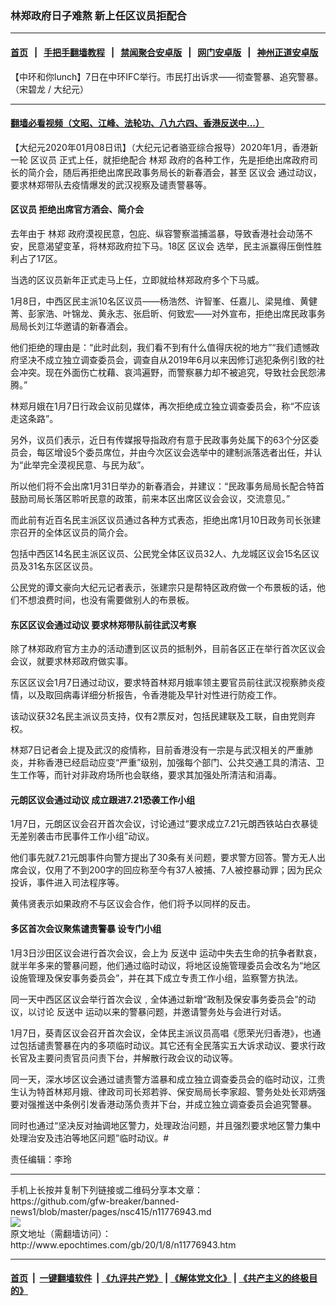 ### 林郑政府日子难熬 新上任区议员拒配合
------------------------

#### [首页](https://github.com/gfw-breaker/banned-news1/blob/master/README.md) &nbsp;&nbsp;|&nbsp;&nbsp; [手把手翻墙教程](https://github.com/gfw-breaker/guides/wiki) &nbsp;&nbsp;|&nbsp;&nbsp; [禁闻聚合安卓版](https://github.com/gfw-breaker/bn-android) &nbsp;&nbsp;|&nbsp;&nbsp; [网门安卓版](https://github.com/oGate2/oGate) &nbsp;&nbsp;|&nbsp;&nbsp; [神州正道安卓版](https://github.com/SzzdOgate/update) 



<div><img alt="" class="aligncenter wp-post-image" src="http://i.epochtimes.com/assets/uploads/2020/01/photo_2020-01-08_22-14-57-600x400.jpg"/>
<div class="red16 caption">
 【中环和你lunch】7日在中环IFC举行。市民打出诉求——彻查警暴、追究警暴。（宋碧龙 / 大纪元）
</div>
</div><hr/>

#### [翻墙必看视频（文昭、江峰、法轮功、八九六四、香港反送中...）](http://167.172.214.107/home.html)

<div><p>
 【大纪元2020年01月08日讯】（大纪元记者骆亚综合报导）2020年1月，香港新一轮
 <ok href="http://www.epochtimes.com/gb/tag/%E5%8C%BA%E8%AE%AE%E5%91%98.html">
  区议员
 </ok>
 正式上任，就拒绝配合
 <ok href="http://www.epochtimes.com/gb/tag/%E6%9E%97%E9%83%91.html">
  林郑
 </ok>
 政府的各种工作，先是拒绝出席政府司长的简介会，随后再拒绝出席民政事务局长的新春酒会，甚至
 <ok href="http://www.epochtimes.com/gb/tag/%E5%8C%BA%E8%AE%AE%E4%BC%9A.html">
  区议会
 </ok>
 通过动议，要求林郑带队去疫情爆发的武汉视察及谴责警暴等。
</p>
<h4>
 <ok href="http://www.epochtimes.com/gb/tag/%E5%8C%BA%E8%AE%AE%E5%91%98.html">
  区议员
 </ok>
 拒绝出席官方酒会、简介会
</h4>
<p>
 去年由于
 <ok href="http://www.epochtimes.com/gb/tag/%E6%9E%97%E9%83%91.html">
  林郑
 </ok>
 政府漠视民意，包庇、纵容警察滥捕滥暴，导致香港社会动荡不安，民意渴望变革，将林郑政府拉下马。18区
 <ok href="http://www.epochtimes.com/gb/tag/%E5%8C%BA%E8%AE%AE%E4%BC%9A.html">
  区议会
 </ok>
 选举，民主派赢得压倒性胜利占了17区。
</p>
<p>
 当选的区议员新年正式走马上任，立即就给林郑政府多个下马威。
</p>
<p>
 1月8日，中西区民主派10名区议员——杨浩然、许智峯、任嘉儿、梁晃维、黄健菁、彭家浩、叶锦龙、黄永志、张启昕、何致宏——对外宣布，拒绝出席民政事务局局长刘江华邀请的新春酒会。
</p>
<p>
 他们拒绝的理由是：“此时此刻，我们看不到有什么值得庆祝的地方”“我们遗憾政府坚决不成立独立调查委员会，调查自从2019年6月以来因修订逃犯条例引致的社会冲突。现在外面伤亡枕藉、哀鸿遍野，而警察暴力却不被追究，导致社会民怨沸腾。”
</p>
<p>
 林郑月娥在1月7日行政会议前见媒体，再次拒绝成立独立调查委员会，称“不应该走这条路”。
</p>
<p>
 另外，议员们表示，近日有传媒报导指政府有意于民政事务处属下的63个分区委员会，每区增设5个委员席位，并由今次区议会选举中的建制派落选者出任，并认为“此举完全漠视民意、与民为敌”。
</p>
<p>
 所以他们将不会出席1月31日举办的新春酒会，并建议：“民政事务局局长配合特首鼓励司局长落区聆听民意的政策，前来本区出席区议会会议，交流意见。”
</p>
<p>
 而此前有近百名民主派区议员通过各种方式表态，拒绝出席1月10日政务司长张建宗召开的全体区议员的简介会。
</p>
<p>
 包括中西区14名民主派区议员、公民党全体区议员32人、九龙城区议会15名区议员及31名东区区议员。
</p>
<p>
 公民党的谭文豪向大纪元记者表示，张建宗只是帮特区政府做一个布景板的话，他们不想浪费时间，也没有需要做别人的布景板。
</p>
<h4>
 东区区议会通过动议 要求林郑带队前往武汉考察
</h4>
<p>
 除了林郑政府官方主办的活动遭到区议员的抵制外，目前各区正在举行首次区议会会议，就要求林郑政府做实事。
</p>
<p>
 东区区议会1月7日通过动议，要求特首林郑月娥率领主要官员前往武汉视察肺炎疫情，以及取回病毒详细分析报告，令香港能及早针对性进行防疫工作。
</p>
<p>
 该动议获32名民主派议员支持，仅有2票反对，包括民建联及工联，自由党则弃权。
</p>
<p>
 林郑7日记者会上提及武汉的疫情称，目前香港没有一宗是与武汉相关的严重肺炎，并称香港已经启动应变“严重”级别，加强每个部门、公共交通工具的清洁、卫生工作等，而针对非政府场所也会联络，要求其加强处所清洁和消毒。
</p>
<h4>
 元朗区议会通过动议 成立跟进7.21恐袭工作小组
</h4>
<p>
 1月7日，元朗区议会召开首次会议，讨论通过“要求成立7.21元朗西铁站白衣暴徒无差别袭击市民事件工作小组”动议。
</p>
<p>
 他们事先就7.21元朗事件向警方提出了30条有关问题，要求警方回答。警方无人出席会议，仅用了不到200字的回应称至今有37人被捕、7人被控暴动罪；因为民众投诉，事件进入司法程序等。
</p>
<p>
 黄伟贤表示如果政府不与区议会合作，他们将予以同样的反击。
</p>
<h4>
 多区首次会议聚焦谴责警暴 设专门小组
</h4>
<p>
 1月3日沙田区议会进行首次会议，会上为
 <ok href="http://www.epochtimes.com/gb/tag/%E5%8F%8D%E9%80%81%E4%B8%AD.html">
  反送中
 </ok>
 运动中失去生命的抗争者默哀，就半年多来的警暴问题，他们通过临时动议，将地区设施管理委员会改名为“地区设施管理及保安事务委员会”，并在其下成立专责工作小组，监察警方执法。
</p>
<p>
 同一天中西区区议会举行首次会议﹐全体通过新增“政制及保安事务委员会”的动议，以讨论
 <ok href="http://www.epochtimes.com/gb/tag/%E5%8F%8D%E9%80%81%E4%B8%AD.html">
  反送中
 </ok>
 运动以来的警暴问题，并邀请警务处与会进行对话。
</p>
<p>
 1月7日，葵青区议会召开首次会议，全体民主派议员高唱《愿荣光归香港》，也通过包括谴责警暴在内的多项临时动议。其它还有全民落实五大诉求动议、要求行政长官及主要问责官员问责下台，并解散行政会议的动议等。
</p>
<p>
 同一天，深水埗区议会通过谴责警方滥暴和成立独立调查委员会的临时动议，江贵生认为特首林郑月娥、律政司司长郑若骅、保安局局长李家超、警务处处长邓炳强要对强推送中条例引发香港动荡负责并下台，并成立独立调查委员会追究警暴。
</p>
<p>
 同时也通过“坚决反对抽调地区警力，处理政治问题，并且强烈要求地区警力集中处理治安及违泊等地区问题”临时动议。#
</p>
<p>
 责任编辑：李玲
</p>
</div>
<hr/>
手机上长按并复制下列链接或二维码分享本文章：<br/>
https://github.com/gfw-breaker/banned-news1/blob/master/pages/nsc415/n11776943.md <br/>
<a href='https://github.com/gfw-breaker/banned-news1/blob/master/pages/nsc415/n11776943.md'><img src='https://github.com/gfw-breaker/banned-news1/blob/master/pages/nsc415/n11776943.md.png'/></a> <br/>
原文地址（需翻墙访问）：http://www.epochtimes.com/gb/20/1/8/n11776943.htm


------------------------
#### [首页](https://github.com/gfw-breaker/banned-news1/blob/master/README.md) &nbsp;|&nbsp; [一键翻墙软件](https://github.com/gfw-breaker/nogfw/blob/master/README.md) &nbsp;| [《九评共产党》](https://github.com/gfw-breaker/9ping.md/blob/master/README.md#九评之一评共产党是什么) | [《解体党文化》](https://github.com/gfw-breaker/jtdwh.md/blob/master/README.md) | [《共产主义的终极目的》](https://github.com/gfw-breaker/gczydzjmd.md/blob/master/README.md)


<img src='http://gfw-breaker.win/banned-news/pages/nsc415/n11776943.md' width='0px' height='0px'/>